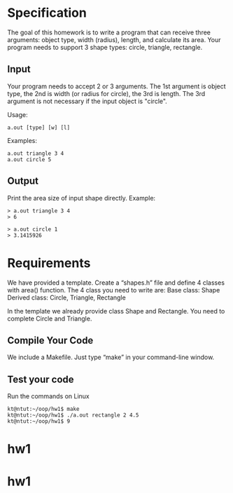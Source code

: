 # Specification
The goal of this homework is to write a program that can receive three arguments: object type, width (radius), length, and calculate its area. Your program needs to support 3 shape types: circle, triangle, rectangle.

## Input
Your program needs to accept 2 or 3 arguments. The 1st argument is object type, the 2nd is width (or radius for circle), the 3rd is length. The 3rd argument is not necessary if the input object is "circle".

Usage:
```
a.out [type] [w] [l]
```

Examples:
```
a.out triangle 3 4
a.out circle 5
```


## Output
Print the area size of input shape directly. Example:
```
> a.out triangle 3 4
> 6
```
```
> a.out circle 1
> 3.1415926
```

# Requirements

We have provided a template. Create a “shapes.h” file and define 4 classes with area() function. The 4 class you need to write are:
Base class: Shape
Derived class: Circle, Triangle, Rectangle

In the template we already provide class Shape and Rectangle. You need to complete Circle and Triangle.

## Compile Your Code

We include a Makefile. Just type “make” in your command-line window.


## Test your code
Run the commands on Linux
```
kt@ntut:~/oop/hw1$ make
kt@ntut:~/oop/hw1$ ./a.out rectangle 2 4.5
kt@ntut:~/oop/hw1$ 9
```
# hw1
# hw1
